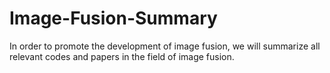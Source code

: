 # Image-Fusion-Summary
In order to promote the development of image fusion, we will summarize all relevant codes and papers in the field of image fusion.
